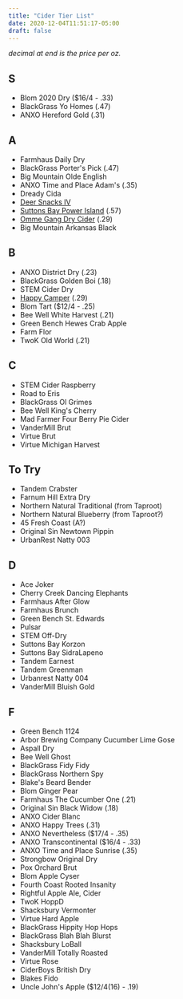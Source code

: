 ```yaml
---
title: "Cider Tier List"
date: 2020-12-04T11:51:17-05:00
draft: false
---
```


_decimal at end is the price per oz._

## S
* Blom 2020 Dry ($16/4 - .33)
* BlackGrass Yo Homes (.47)
* ANXO Hereford Gold (.31)

## A
* Farmhaus Daily Dry
* BlackGrass Porter's Pick (.47)
* Big Mountain Olde English
* ANXO Time and Place Adam's (.35)
* Dready Cida
* [Deer Snacks IV](https://www.shacksbury.com/shop/deer-snack-iv-return-of-the-snack)
* [Suttons Bay Power Island](https://vinoshipper.com/shop/suttons_bay_ciders/power_island_33112?list=) (.57)
* [Omme Gang Dry Cider](https://www.ommegang.com/beerinfo/dry-cider/) (.29)
* Big Mountain Arkansas Black

## B
* ANXO District Dry (.23)
* BlackGrass Golden Boi (.18)
* STEM Cider Dry
* [Happy Camper](https://oldwestminster.orderport.net/product-details/0580/Happy-Camper) (.29)
* Blom Tart ($12/4 - .25)
* Bee Well White Harvest (.21)
* Green Bench Hewes Crab Apple
* Farm Flor
* TwoK Old World (.21)

## C
* STEM Cider Raspberry
* Road to Eris
* BlackGrass Ol Grimes
* Bee Well King's Cherry
* Mad Farmer Four Berry Pie Cider
* VanderMill Brut
* Virtue Brut
* Virtue Michigan Harvest

## To Try
* Tandem Crabster
* Farnum Hill Extra Dry
* Northern Natural Traditional (from Taproot)
* Northern Natural Blueberry (from Taproot?)
* 45 Fresh Coast (A?)
* Original Sin Newtown Pippin
* UrbanRest Natty 003

## D
* Ace Joker
* Cherry Creek Dancing Elephants
* Farmhaus After Glow
* Farmhaus Brunch
* Green Bench St. Edwards
* Pulsar
* STEM Off-Dry
* Suttons Bay Korzon
* Suttons Bay SidraLapeno
* Tandem Earnest
* Tandem Greenman
* Urbanrest Natty 004
* VanderMill Bluish Gold

## F
* Green Bench 1124
* Arbor Brewing Company Cucumber Lime Gose
* Aspall Dry
* Bee Well Ghost
* BlackGrass Fidy Fidy
* BlackGrass Northern Spy
* Blake's Beard Bender
* Blom Ginger Pear
* Farmhaus The Cucumber One (.21)
* Original Sin Black Widow (.18)
* ANXO Cider Blanc
* ANXO Happy Trees (.31)
* ANXO Nevertheless ($17/4 - .35)
* ANXO Transcontinental ($16/4 - .33)
* ANXO Time and Place Sunrise (.35)
* Strongbow Original Dry
* Pox Orchard Brut
* Blom Apple Cyser
* Fourth Coast Rooted Insanity
* Rightful Apple Ale, Cider
* TwoK HoppD
* Shacksbury Vermonter
* Virtue Hard Apple
* BlackGrass Hippity Hop Hops
* BlackGrass Blah Blah Blurst
* Shacksbury LoBall
* VanderMill Totally Roasted
* Virtue Rose
* CiderBoys British Dry
* Blakes Fido
* Uncle John's Apple ($12/4(16) - .19)
